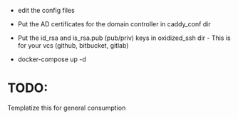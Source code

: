 * edit the config files

* Put the AD certificates for the domain controller in caddy_conf dir

* Put the id_rsa and is_rsa.pub (pub/priv) keys in oxidized_ssh dir - This is for your vcs (github, bitbucket, gitlab)

* docker-compose up -d


# TODO:

Templatize this for general consumption
